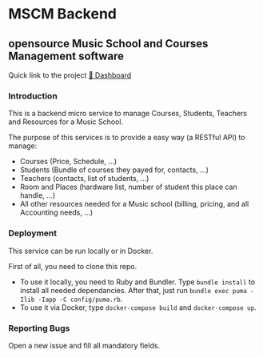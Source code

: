 # MSCM Backend
## opensource Music School and Courses Management software

Quick link to the project [🔭 Dashboard](https://gitlab.com/MSCM/backend/boards?=)

### Introduction
This is a backend micro service to manage Courses, Students, Teachers and Resources for a Music School.

The purpose of this services is to provide a easy way (a RESTful API) to manage:
* Courses (Price, Schedule, ...)
* Students (Bundle of courses they payed for, contacts, ...)
* Teachers (contacts, list of students, ...)
* Room and Places (hardware list, number of student this place can handle, ...)
* All other resources needed for a Music school (billing, pricing, and all Accounting needs, ...) 


### Deployment
This service can be run locally or in Docker.

First of all, you need to clone this repo.

* To use it locally, you need to Ruby and Bundler. Type `bundle install` to install all needed dependancies.
After that, just run `bundle exec puma -Ilib -Iapp -C config/puma.rb`.
* To use it via Docker, type `docker-compose build` and `docker-compose up`.

### Reporting Bugs
Open a new issue and fill all mandatory fields.
